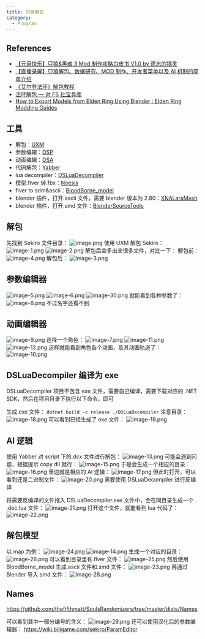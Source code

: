 ```yaml
---
title: 只狼解包
category:
  - Program
---
```


## References

- [【元旦快乐】只狼&黑魂 3 Mod 制作攻略白皮书 V1.0 by 遗忘的银灵](https://www.bilibili.com/read/cv4264951/)
- [【直播录屏】只狼解包、数据研究、MOD 制作、开发者菜单以及 AI 机制的简单介绍](https://www.bilibili.com/video/BV1rf4y1h7QZ/)
- [《艾尔登法环》解包教程](https://www.bilibili.com/read/cv16477131/)
- [法环解包 — 对 FS 社宝具库](http://includedark.com/index.php/archives/427/)
- [How to Export Models from Elden Ring Using Blender : Elden Ring Modding Guides](https://www.youtube.com/watch?v=f9WtRrl5PSo)

## 工具

- 解包：[UXM](https://github.com/JKAnderson/UXM)
- 参数编辑：[DSP](https://github.com/legendaryhero1981/DSParamEditor)
- 动画编辑：[DSA](https://github.com/Meowmaritus/DSAnimStudio)
- 代码解包：[Yabber](https://github.com/JKAnderson/Yabber)
- lua decompiler：[DSLuaDecompiler](https://github.com/katalash/DSLuaDecompiler)
- 模型.flver 转.fbx：[Noesis](https://www.richwhitehouse.com/filemirror/noesisv4474.zip)
- flver to sdm&ascii：[BloodBorne_model](https://discord.com/invite/MGEEtXD9rr)
- blender 插件，打开.ascii 文件，需要 blender 版本为 2.80：[XNALaraMesh](https://github.com/johnzero7/XNALaraMesh)
- blender 插件，打开.smd 文件：[BlenderSourceTools](http://steamreview.org/BlenderSourceTools/)

## 解包

先找到 Sekiro 文件目录：
![image.png](/images/Pub_Note_UnpackSekiro/image.png)
使用 UXM 解包 Sekiro：
![image-1.png](/images/Pub_Note_UnpackSekiro/image-1.png)
![image-2.png](/images/Pub_Note_UnpackSekiro/image-2.png)
解包后会多出来很多文件，对比一下：
解包前：
![image-4.png](/images/Pub_Note_UnpackSekiro/image-4.png)
解包后：
![image-3.png](/images/Pub_Note_UnpackSekiro/image-3.png)

## 参数编辑器

![image-5.png](/images/Pub_Note_UnpackSekiro/image-5.png)
![image-6.png](/images/Pub_Note_UnpackSekiro/image-6.png)
![image-30.png](/images/Pub_Note_UnpackSekiro/image-30.png)
就能看到各种参数了：
![image-8.png](/images/Pub_Note_UnpackSekiro/image-8.png)
不过名字还看不到

## 动画编辑器

![image-9.png](/images/Pub_Note_UnpackSekiro/image-9.png)
选择一个角色：
![image-7.png](/images/Pub_Note_UnpackSekiro/image-7.png)
![image-11.png](/images/Pub_Note_UnpackSekiro/image-11.png)
![image-12.png](/images/Pub_Note_UnpackSekiro/image-12.png)
这样就能看到角色各个动画，及其动画轨道了：
![image-10.png](/images/Pub_Note_UnpackSekiro/image-10.png)

## DSLuaDecompiler 编译为 exe

DSLuaDecompiler 项目不包含 exe 文件，需要自己编译，需要下载对应的 .NET SDK，然后在项目目录下执行以下命令，即可

生成.exe 文件：
`dotnet build -c release ./DSLuaDecompiler`
注意目录：
![image-18.png](/images/Pub_Note_UnpackSekiro/image-18.png)
可以看到已经生成了 exe 文件：
![image-19.png](/images/Pub_Note_UnpackSekiro/image-19.png)

## AI 逻辑

使用 Yabber 对 script 下的.dcx 文件进行解包：
![image-13.png](/images/Pub_Note_UnpackSekiro/image-13.png)
可能会遇到问题，根据提示 copy dll 就行：
![image-15.png](/images/Pub_Note_UnpackSekiro/image-15.png)
于是会生成一个相应的目录：
![image-16.png](/images/Pub_Note_UnpackSekiro/image-16.png)
里边就是相应的 AI 逻辑：
![image-17.png](/images/Pub_Note_UnpackSekiro/image-17.png)
但此时打开，可以看到还是二进制文件：
![image-20.png](/images/Pub_Note_UnpackSekiro/image-20.png)
需要使用 DSLuaDecompiler 进行反编译

将需要反编译的文件拖入 DSLuaDecompiler.exe 文件中，会在同目录生成一个 .dec.lua 文件：
![image-21.png](/images/Pub_Note_UnpackSekiro/image-21.png)
打开这个文件，就能看到 lua 代码了：
![image-22.png](/images/Pub_Note_UnpackSekiro/image-22.png)

## 解包模型

以 map 为例：
![image-24.png](/images/Pub_Note_UnpackSekiro/image-24.png)
![image-14.png](/images/Pub_Note_UnpackSekiro/image-14.png)
生成一个对应的目录：
![image-26.png](/images/Pub_Note_UnpackSekiro/image-26.png)
可以看到目录里有.flver 文件：
![image-25.png](/images/Pub_Note_UnpackSekiro/image-25.png)
然后使用 BloodBorne_model 生成.ascii 文件和.smd 文件：
![image-23.png](/images/Pub_Note_UnpackSekiro/image-23.png)
再通过 Blender 导入 smd 文件：
![image-28.png](/images/Pub_Note_UnpackSekiro/image-28.png)

## Names

https://github.com/thefifthmatt/SoulsRandomizers/tree/master/dists/Names

可以看到其中一部分编号的含义：
![image-29.png](/images/Pub_Note_UnpackSekiro/image-29.png)
还可以使用汉化后的参数编辑器：
https://wiki.biligame.com/sekiro/ParamEditor
